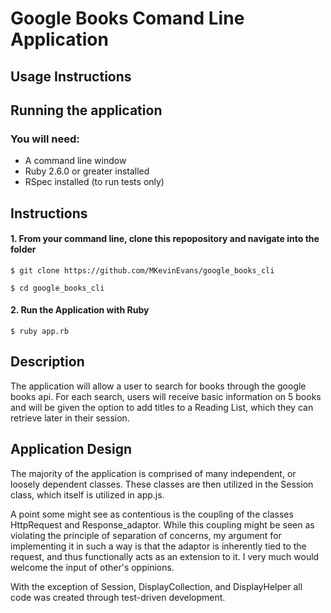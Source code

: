 # Google Books Comand Line Application

## Usage Instructions

## Running the application

### You will need:

- A command line window
- Ruby 2.6.0 or greater installed
- RSpec installed (to run tests only)

## Instructions

#### 1. From your command line, clone this repopository and navigate into the folder

`$ git clone https://github.com/MKevinEvans/google_books_cli`

`$ cd google_books_cli`

#### 2. Run the Application with Ruby

`$ ruby app.rb`

## Description

The application will allow a user to search for books through the google books api.
For each search, users will receive basic information on 5 books and will be given the option to add titles to a Reading List, which they can retrieve later in their session.

## Application Design

The majority of the application is comprised of many independent, or loosely dependent classes. These classes are then utilized in the Session class, which itself is utilized in app.js.

A point some might see as contentious is the coupling of the classes HttpRequest and Response_adaptor. While this coupling might be seen as violating the principle of separation of concerns, my argument for implementing it in such a way is that the adaptor is inherently tied to the request, and thus functionally acts as an extension to it. I very much would welcome the input of other's oppinions.

With the exception of Session, DisplayCollection, and DisplayHelper all code was created through test-driven development.
